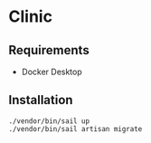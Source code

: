 # Clinic

## Requirements
* Docker Desktop



## Installation
````
./vendor/bin/sail up
./vendor/bin/sail artisan migrate
````